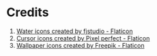 # Credits

1. <a href="https://www.flaticon.com/free-icons/water" title="water icons">Water icons created by fjstudio - Flaticon</a>
1. <a href="https://www.flaticon.com/free-icons/cursor" title="cursor icons">Cursor icons created by Pixel perfect - Flaticon</a>
1. <a href="https://www.flaticon.com/free-icons/wallpaper" title="wallpaper icons">Wallpaper icons created by Freepik - Flaticon</a>
